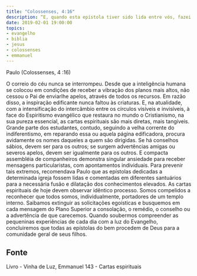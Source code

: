```yaml
---
title: "Colossenses, 4:16"
description: “E, quando esta epístola tiver sido lida entre vós, fazei que também o seja na igreja dos laodicenses, e a que veio de Laodicéia lede­a vós também.”
date: 2019-02-01 19:00:00
topics: 
- evangelho
- biblia
- jesus
- colossenses
- emmanuel
---
```


Paulo (Colossenses, 4 :16)

O correio do céu nunca se interrompeu. Desde que a inteligência humana se
colocou em condições de receber a vibração dos planos mais altos, não cessou o Pai
de enviar­lhe apelos, através de todos os recursos.
Em razão disso, a inspiração edificante nunca faltou às criaturas.
E, na atualidade, com a intensificação do intercâmbio entre os círculos
visíveis e invisíveis, à face do Espiritismo evangélico que restaura no mundo o
Cristianismo, na sua pureza essencial, as cartas espirituais são mais diretas, mais
tangíveis.
Grande parte dos estudantes, contudo, seguindo a velha corrente do
indiferentismo, em reparando essa ou aquela página edificadora, procura avidamente
os nomes daqueles a quem são dirigidas.
Se há conselhos sábios, devem ser para os outros; se surgem advertências
amigas ou severos apelos, devem ser igualmente para os outros. E compacta
assembléia de companheiros demonstra singular ansiedade para receber mensagens
particularistas, com apontamentos individuais. Para prevenir tais extremos,
recomendava Paulo que as epístolas dedicadas a determinada igreja fossem lidas e
comentadas em diferentes santuários para a necessária fusão e dilatação dos
conhecimentos elevados.
As cartas espirituais de hoje devem observar idêntico processo.
Somos compelidos a reconhecer que todos somos, individualmente,
portadores de um templo interno. Saibamos extinguir as solicitações egoísticas e
busquemos em cada mensagem do Plano Superior a consolação, o remédio, o
conselho ou a advertência de que carecemos.
Quando soubermos compreender as pequeninas experiências de cada dia
com a luz do Evangelho, concluiremos que todas as epístolas do bem procedem de
Deus para a comunidade geral de seus filhos.




## Fonte
Livro - Vinha de Luz, Emmanuel
143 - Cartas espirituais
